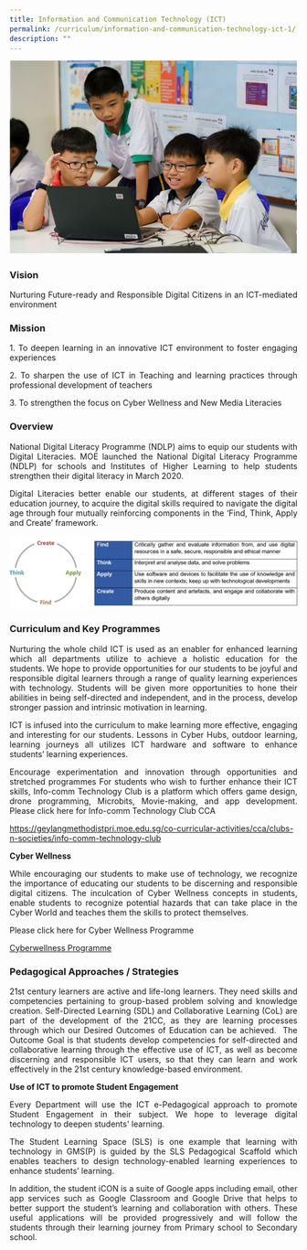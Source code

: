 ```yaml
---
title: Information and Communication Technology (ICT)
permalink: /curriculum/information-and-communication-technology-ict-1/
description: ""
---
```

![](/images/ICT%201.jpg)

### Vision
<p style="text-align: justify;">Nurturing Future-ready and Responsible Digital Citizens in an ICT-mediated environment

### Mission
<p style="text-align: justify;">1.  	To deepen learning in an innovative ICT environment to foster engaging experiences<br>
<p style="text-align: justify;">2.  	To sharpen the use of ICT in Teaching and learning practices through professional development of teachers
<p style="text-align: justify;">3.  	To strengthen the focus on Cyber Wellness and New Media Literacies



### Overview
<p style="text-align: justify;">National Digital Literacy Programme (NDLP) aims to equip our students with Digital Literacies.
MOE launched the National Digital Literacy Programme (NDLP) for schools and Institutes of Higher Learning to help students strengthen their digital literacy in March 2020.
  
<p style="text-align: justify;">Digital Literacies better enable our students, at different stages of their education journey, to acquire the digital skills required to navigate the digital age through four mutually reinforcing components in the ‘Find, Think, Apply and Create’ framework.

![](/images/ICT.png)

### Curriculum and Key Programmes
<p style="text-align: justify;">Nurturing the whole child
ICT is used as an enabler for enhanced learning which all departments utilize to achieve a holistic education for the students. We hope to provide opportunities for our students to be joyful and responsible digital learners through a range of quality learning experiences with technology. Students will be given more opportunities to hone their abilities in being self-directed and independent, and in the process, develop stronger passion and intrinsic motivation in learning.

<p style="text-align: justify;">ICT is infused into the curriculum to make learning more effective, engaging and interesting for our students. Lessons in Cyber Hubs, outdoor learning, learning journeys all utilizes ICT hardware and software to enhance students’ learning experiences.
 
<p style="text-align: justify;">Encourage experimentation and innovation through opportunities and stretched programmes
For students who wish to further enhance their ICT skills, Info-comm Technology Club is a platform which offers game design, drone programming, Microbits, Movie-making, and app development.
Please click here for Info-comm Technology Club CCA
	
https://geylangmethodistpri.moe.edu.sg/co-curricular-activities/cca/clubs-n-societies/info-comm-technology-club

**Cyber Wellness**
<p style="text-align: justify;">While encouraging our students to make use of technology, we recognize the importance of educating our students to be discerning and responsible digital citizens. The inculcation of Cyber Wellness concepts in students, enable students to recognize potential hazards that can take place in the Cyber World and teaches them the skills to protect themselves.

<p style="text-align: justify;">Please click here for Cyber Wellness Programme

[Cyberwellness Programme](/curriculum/character-n-citizenship-education-cce-1/cyber-wellness-programme/)


### Pedagogical Approaches / Strategies
<p style="text-align: justify;">21st century learners are active and life-long learners. They need skills and competencies pertaining to group-based problem solving and knowledge creation. Self-Directed Learning (SDL) and Collaborative Learning (CoL) are part of the development of the 21CC, as they are learning processes through which our Desired Outcomes of Education can be achieved.  The Outcome Goal is that students develop competencies for self-directed and collaborative learning through the effective use of ICT, as well as become discerning and responsible ICT users, so that they can learn and work effectively in the 21st century knowledge-based environment.

**Use of ICT to promote Student Engagement**
<p style="text-align: justify;">Every Department will use the ICT e-Pedagogical approach to promote Student Engagement in their subject. We hope to leverage digital technology to deepen students' learning.

<p style="text-align: justify;">The Student Learning Space (SLS) is one example that learning with technology in GMS(P) is guided by the SLS Pedagogical Scaffold which enables teachers to design technology-enabled learning experiences to enhance students’ learning.

<p style="text-align: justify;">In addition, the student iCON is a suite of Google apps including email, other app services such as Google Classroom and Google Drive that helps to better support the student’s learning and collaboration with others. These useful applications will be provided progressively and will follow the students through their learning journey from Primary school to Secondary school.